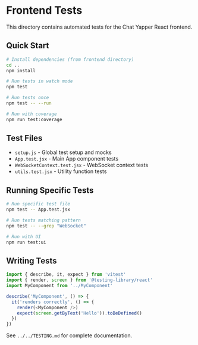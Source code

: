 # Frontend Tests

This directory contains automated tests for the Chat Yapper React frontend.

## Quick Start

```bash
# Install dependencies (from frontend directory)
cd ..
npm install

# Run tests in watch mode
npm test

# Run tests once
npm test -- --run

# Run with coverage
npm run test:coverage
```

## Test Files

- `setup.js` - Global test setup and mocks
- `App.test.jsx` - Main App component tests
- `WebSocketContext.test.jsx` - WebSocket context tests
- `utils.test.jsx` - Utility function tests

## Running Specific Tests

```bash
# Run specific test file
npm test -- App.test.jsx

# Run tests matching pattern
npm test -- --grep "WebSocket"

# Run with UI
npm run test:ui
```

## Writing Tests

```javascript
import { describe, it, expect } from 'vitest'
import { render, screen } from '@testing-library/react'
import MyComponent from '../MyComponent'

describe('MyComponent', () => {
  it('renders correctly', () => {
    render(<MyComponent />)
    expect(screen.getByText('Hello')).toBeDefined()
  })
})
```

See `../../TESTING.md` for complete documentation.

